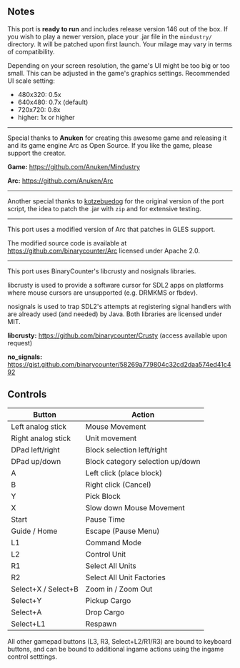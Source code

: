 ## Notes

This port is **ready to run** and includes release version 146 out of the box. If you wish to play a newer version, place your .jar file in the `mindustry/` directory. It will be patched upon first launch. Your milage may vary in terms of compatibility.

Depending on your screen resolution, the game's UI might be too big or too small. This can be adjusted in the game's graphics settings. Recommended UI scale setting:

- 480x320: 0.5x
- 640x480: 0.7x (default)
- 720x720: 0.8x
- higher: 1x or higher 

---

Special thanks to **Anuken** for creating this awesome game and releasing it and its game engine Arc as Open Source. If you like the game, please support the creator.

**Game:** https://github.com/Anuken/Mindustry

**Arc:** https://github.com/Anuken/Arc

---

Another special thanks to [kotzebuedog](https://portmaster.games/profile.html?porter=kotzebuedog) for the original version of the port script, the idea to patch the .jar with `zip` and for extensive testing.

---

This port uses a modified version of Arc that patches in GLES support.

The modified source code is available at https://github.com/binarycounter/Arc licensed under Apache 2.0.

---

This port uses BinaryCounter's libcrusty and nosignals libraries.

libcrusty is used to provide a software cursor for SDL2 apps on platforms where mouse cursors are unsupported (e.g. DRMKMS or fbdev).

nosignals is used to trap SDL2's attempts at registering signal handlers with are already used (and needed) by Java. Both libraries are licensed under MIT.

**libcrusty:** https://github.com/binarycounter/Crusty (access available upon request)

**no_signals:** https://gist.github.com/binarycounter/58269a779804c32cd2daa574ed41c492




## Controls

| Button | Action |
|--|--| 
|Left analog stick|Mouse Movement|
|Right analog stick|Unit movement|
|DPad left/right|Block selection left/right|
|DPad up/down|Block category selection up/down|
|A|Left click (place block)|
|B|Right click (Cancel)|
|Y|Pick Block|
|X|Slow down Mouse Movement|
|Start|Pause Time|
|Guide / Home|Escape (Pause Menu)|
|L1|Command Mode|
|L2|Control Unit|
|R1|Select All Units|
|R2|Select All Unit Factories|
|Select+X / Select+B|Zoom in / Zoom Out|
|Select+Y|Pickup Cargo|
|Select+A|Drop Cargo|
|Select+L1|Respawn|

All other gamepad buttons (L3, R3, Select+L2/R1/R3) are bound to keyboard buttons, and can be bound to additional ingame actions using the ingame control setttings.

